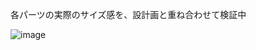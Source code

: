 各パーツの実際のサイズ感を、設計画と重ね合わせて検証中



![image](https://github.com/user-attachments/assets/5a287193-6b63-4838-842d-85c60b1e77e0)

